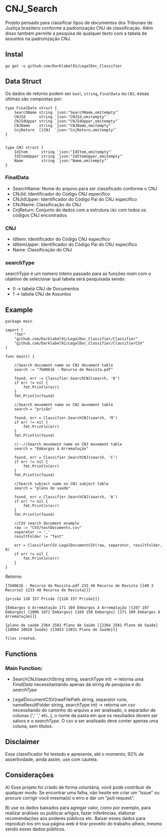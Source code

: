 # CNJ_Search
Projeto pensado para classificar tipos de documentos dos Tribunais de Justiça brasileiro conforme a padronização CNJ de classificação. Além disso também permite a pesquisa de qualquer texto com a tabela de assuntos na padronização CNJ.

## Instal
``` go get -u github.com/Darklabel91/LegalDoc_Classifier ```

## Data Struct
Os dados de retorno podem ser ```bool```, ```string```, ```FinalData``` ou ```CNJ```, essas últimas são compostas por:

``` 
type FinalData struct {
	SearchName string `json:"SearchName,omitempty"`
	CNJId      string `json:"CNJId,omitempty"`
	CNJIdUpper string `json:"CNJIdUpper,omitempty"`
	CNJName    string `json:"CNJName,omitempty"`
	CnjReturn  []CNJ  `json:"CnjReturn,omitempty"`
}


type CNJ struct {
	IdItem      string `json:"IdItem,omitempty"`
	IdItemUpper string `json:"IdItemUpper,omitempty"`
	Name        string `json:"Name,omitempty"`
}

```
### FinalData
- SearchName: Nome do arquivo para ser classificado conforme o CNJ
- CNJId: Identificador do Código CNJ específico
- CNJIdUpper: Identificador do Código Pai do CNJ específico
- CNJName: Classificação do CNJ
- CnjReturn: Conjunto de dados com a estrutura ```CNJ``` com todos os códigos CNJ encontrados

### CNJ
- IdItem: Identificador do Código CNJ específico
- IdItemUpper: Identificador do Código Pai do CNJ específico
- Name: Classificação do CNJ


### searchType
searchType é um número inteiro passado para as funções *main* com o objetivo de selecionar qual tabela será pesquisada sendo:
- 0 -> tabela CNJ de Documentos
- 1 -> tabela CNJ de Assuntos

## Example

``` 
package main

import (
	"fmt"
	"github.com/Darklabel91/LegalDoc_Classifier/Classifier"
	"github.com/Darklabel91/LegalDoc_Classifier/ClassifierCSV"
)

func main() {

	//Search document name on CNJ document table
	search := "7b00616 - Recurso de Revista.pdf"

	found, err := Classifier.SearchCNJ(search, 'D')
	if err != nil {
		fmt.Println(err)
	}
	fmt.Println(found)

	//Search movement name on CNJ movement table
	search = "prisão"

	found, err = Classifier.SearchCNJ(search, 'M')
	if err != nil {
		fmt.Println(err)
	}
	fmt.Println(found)

	//--//Search movement name on CNJ movement table
	search = "Embargos à Arrematação"

	found, err = Classifier.SearchCNJ(search, 'C')
	if err != nil {
		fmt.Println(err)
	}
	fmt.Println(found)

	//Search subject name on CNJ subject table
	search = "plano de saúde"

	found, err = Classifier.SearchCNJ(search, 'A')
	if err != nil {
		fmt.Println(err)
	}
	fmt.Println(found)

	//CSV search document example
	raw := "CSV/testDocuments.csv"
	separator := ','
	resultFolder := "Test"

	err = ClassifierCSV.LegalDocumentCSV(raw, separator, resultFolder, 0)
	if err != nil {
		fmt.Println(err)
	}
}

 ```
Retorno
``` 
{7b00616 - Recurso de Revista.pdf 233 48 Recurso de Revista [{48 3 Recurso} {233 48 Recurso de Revista}]}

{prisão 128 157 Prisão [{128 157 Prisão}]}

{Embargos à Arrematação 171 169 Embargos à Arrematação [{207 197 Embargos} {1006 1071 Embargos} {169 158 Embargos} {171 169 Embargos à Arrematação}]}

{plano de saúde 2364 2581 Plano de Saúde [{2364 2581 Plano de Saúde} {10064 10028 Saúde} {13853 13831 Plano de Saúde}]}

files created.

 ```

## Functions

### Main Function:
- SearchCNJ(searchString string, searchType int)  ->  retorna uma *FinalData* necessitantando apenas da string de pesquisa e do *searchType*

- LegalDocumentCSV(rawFilePath string, separator rune, nameResultFolder string, searchType int)  -> retorna um csv necessitando do caminho do arquivo a ser analisado, o separador de colunas (';' ',' etc..), o nome da pasta em que os resultados devem ser salvos e o *searchType*. O csv a ser analisado deve conter apenas uma coluna, sem títulos.


## Disclaimer
Esse classificador foi testado e apresenta, até o momento, 92% de assertividade, ainda assim, use com cautela.

## Considerações
A) Esse projeto foi criado de forma voluntária, você pode contribuir de qualquer modo. Se encontrar uma falha, não hesite em criar um “issue” ou  procure corrigir você mesma(o) o erro e dar um “pull request”.

B) use os dados baixados para agregar valor, como por exemplo, para realizar análises ou publicar artigos, fazer inferências, elaborar recomendações aos poderes públicos etc. Baixar esses dados para reproduzi-los em sua página web é tirar proveito do trabalho alheio, mesmo sendo esses dados públicos.
